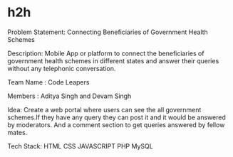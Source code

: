 # h2h
Problem Statement: Connecting Beneficiaries of Government Health Schemes

Description: Mobile App or platform to connect the beneficiaries of government health schemes in different states and answer their queries without any telephonic conversation.

Team Name : Code Leapers

Members : Aditya Singh and Devam Singh

Idea: Create a web portal where users can see the all government schemes.If they have any query they can post it and it would be answered by moderators. And a comment section to get queries answered by fellow mates.

Tech Stack: HTML CSS JAVASCRIPT PHP MySQL

